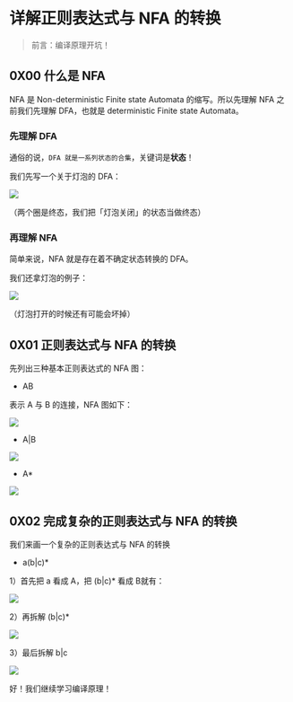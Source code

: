 # 详解正则表达式与 NFA 的转换



> 前言：编译原理开坑！



## 0X00 什么是 NFA



NFA 是 Non-deterministic Finite state Automata  的缩写。所以先理解 NFA 之前我们先理解 DFA，也就是 deterministic Finite state Automata。



### 先理解 DFA



通俗的说，`DFA 就是一系列状态的合集`，关键词是**状态**！



我们先写一个关于灯泡的 DFA：





![](https://upload-images.jianshu.io/upload_images/15548795-3da18ddc33745f63.png?imageMogr2/auto-orient/strip%7CimageView2/2/w/1240)





（两个圈是终态，我们把「灯泡关闭」的状态当做终态）





### 再理解 NFA



简单来说，NFA 就是存在着不确定状态转换的 DFA。



我们还拿灯泡的例子：



![](https://upload-images.jianshu.io/upload_images/15548795-9abdf42f4265c7b7.png?imageMogr2/auto-orient/strip%7CimageView2/2/w/1240)





（灯泡打开的时候还有可能会坏掉）



## 0X01 正则表达式与 NFA 的转换



先列出三种基本正则表达式的 NFA 图：



+ AB

表示 A 与 B 的连接，NFA 图如下：



![](https://upload-images.jianshu.io/upload_images/15548795-905c279b8c8e1d83.png?imageMogr2/auto-orient/strip%7CimageView2/2/w/1240)





+ A|B



![](https://upload-images.jianshu.io/upload_images/15548795-f1a6528b6140b86e.png?imageMogr2/auto-orient/strip%7CimageView2/2/w/1240)





+ A*



![](https://upload-images.jianshu.io/upload_images/15548795-0bcf3a8bdcf3bbb8.png?imageMogr2/auto-orient/strip%7CimageView2/2/w/1240)



## 0X02 完成复杂的正则表达式与 NFA 的转换





我们来画一个复杂的正则表达式与 NFA 的转换





+ a(b|c)*



1）首先把 a 看成 A，把 (b|c)* 看成 B就有：





![](https://upload-images.jianshu.io/upload_images/15548795-45e543301b3ef1f3.png?imageMogr2/auto-orient/strip%7CimageView2/2/w/1240)



2）再拆解 (b|c)*





![](https://upload-images.jianshu.io/upload_images/15548795-2f6f233c8c23220f.png?imageMogr2/auto-orient/strip%7CimageView2/2/w/1240)



3）最后拆解 b|c





![](https://upload-images.jianshu.io/upload_images/15548795-855f964d484f2a5f.png?imageMogr2/auto-orient/strip%7CimageView2/2/w/1240)



好！我们继续学习编译原理！